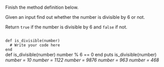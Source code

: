 Finish the method definition below.

Given an input find out whether the number is divisible by 6 or not.

Return `true` if the number is divisible by 6 and `false` if not.

<codeblock language="ruby" type="exercise" testMode="multipleInput">
<code>
def is_divisible(number)
  # Write your code here
end
</code>

<solution>
def is_divisible(number)
  number % 6 == 0
end
</solution>

<testcases>
<caller>
puts is_divisible(number)
</caller>
<testcase>
<i>
number = 10
</i>
</testcase>
<testcase>
<i>
number = 1122
</i>
</testcase>
<testcase>
<i>
number = 9876
</i>
</testcase>
<testcase>
<i>
number = 963
</i>
</testcase>
<testcase>
<i>
number = 468
</i>
</testcase>
</testcases>
</codeblock>
